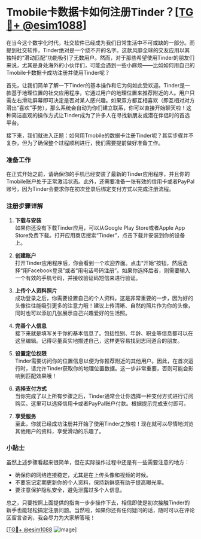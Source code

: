 # Tmobile卡数据卡如何注册Tinder？[[TG💪+ @esim1088](https://t.me/s/esim1088)]

在当今这个数字化时代，社交软件已经成为我们日常生活中不可或缺的一部分。而提到社交软件，Tinder绝对是一个绕不开的名字。这款风靡全球的交友应用以其独特的“滑动匹配”功能吸引了无数用户。然而，对于那些希望使用Tinder的朋友们来说，尤其是身处海外的小伙伴们，可能会遇到一些小麻烦——比如如何用自己的Tmobile卡数据卡成功注册并使用Tinder呢？

首先，让我们简单了解一下Tinder的基本操作和它为何如此受欢迎。Tinder是一款基于地理位置的社交应用程序，它通过用户的地理位置来推荐附近的人。用户只需左右滑动屏幕即可决定是否对某人感兴趣。如果双方都互相喜欢（即互相对对方滑出“喜欢”手势），那么系统会自动为你们建立联系，你可以直接开始聊天啦！这种简洁直观的操作方式让Tinder成为了许多人在寻找新朋友或潜在伴侣时的首选平台。

接下来，我们就进入正题：如何用Tmobile的数据卡注册Tinder呢？其实步骤并不复杂，但为了确保整个过程顺利进行，我们需要提前做好准备工作。

### 准备工作

在正式开始之前，请确保你的手机已经安装了最新的Tinder应用程序，并且你的Tmobile账户处于正常激活状态。此外，还需要准备一张有效的信用卡或者PayPal账号，因为Tinder会要求你在初次登录后绑定支付方式以完成注册流程。

### 注册步骤详解

1. **下载与安装**  
   如果你还没有下载Tinder应用，可以从Google Play Store或者Apple App Store免费下载。打开应用商店搜索“Tinder”，点击下载并安装到你的设备上。

2. **创建账户**  
   打开Tinder应用程序后，你会看到一个欢迎界面。点击“开始”按钮，然后选择“用Facebook登录”或者“用电话号码注册”。如果你选择后者，则需要输入一个有效的手机号码，并接收验证码短信来进行验证。

3. **上传个人资料照片**  
   成功登录之后，你需要设置自己的个人资料。这是非常重要的一步，因为好的头像往往能吸引更多的注意力哦！建议上传清晰、自然的照片作为你的头像，同时也可以添加几张展示自己兴趣爱好的生活照。

4. **完善个人信息**  
   接下来就是填写关于你的基本信息了。包括性别、年龄、职业等信息都可以在这里编辑。记得尽量真实地描述自己，这样更容易找到志同道合的朋友。

5. **设置定位权限**  
   Tinder需要访问你的位置信息以便为你推荐附近的其他用户。因此，在首次运行时，请允许Tinder获取你的地理位置数据。这一步非常重要，否则可能会影响到匹配效果哦！

6. **选择支付方式**  
   当你完成了以上所有步骤之后，Tinder通常会让你选择一种支付方式进行订阅购买。这里可以选择信用卡或者PayPal账户付款。根据提示完成支付即可。

7. **享受服务**  
   至此，你就已经成功注册并开始了使用Tinder之旅啦！现在就可以尽情地浏览其他用户的资料，享受滑动的乐趣了。

### 小贴士

虽然上述步骤看起来很简单，但在实际操作过程中还是有一些需要注意的地方：

- 确保你的网络连接稳定，尤其是在上传头像和视频的时候。
- 不要忘记定期更新你的个人资料，保持新鲜感有助于提高曝光率。
- 要注意保护隐私安全，避免泄露过多个人信息。

总之，只要按照上面提供的指南一步步操作下去，相信即使是初次接触Tinder的新手也能轻松搞定注册问题。当然啦，如果你还有任何疑问的话，随时可以在评论区留言咨询，我会尽力为大家解答哦！

[[TG💪+ @esim1088](https://t.me/s/esim1088) ![Image](https://i.postimg.cc/4NQfJmqS/Snipaste-2025-05-13-00-14-12.png)]
